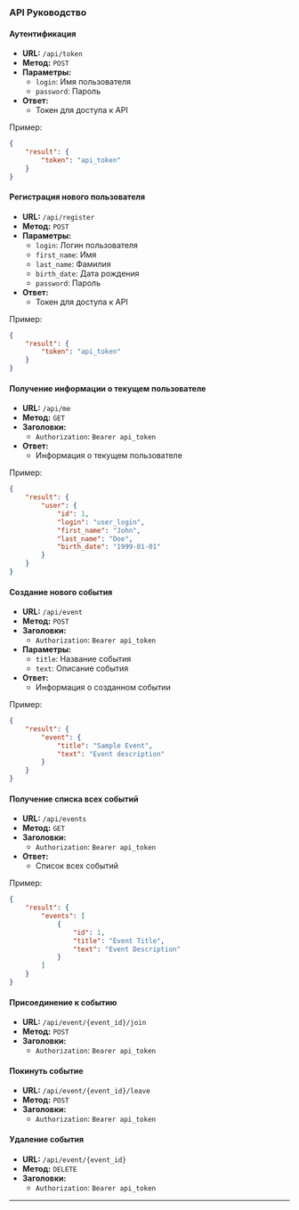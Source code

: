 ### API Руководство

#### Аутентификация

- **URL:** `/api/token`
- **Метод:** `POST`
- **Параметры:**
    - `login`: Имя пользователя
    - `password`: Пароль
- **Ответ:**
    - Токен для доступа к API

Пример:
```json
{
    "result": {
        "token": "api_token"
    }
}
```

#### Регистрация нового пользователя

- **URL:** `/api/register`
- **Метод:** `POST`
- **Параметры:**
    - `login`: Логин пользователя
    - `first_name`: Имя
    - `last_name`: Фамилия
    - `birth_date`: Дата рождения
    - `password`: Пароль
- **Ответ:**
    - Токен для доступа к API

Пример:
```json
{
    "result": {
        "token": "api_token"
    }
}
```

#### Получение информации о текущем пользователе

- **URL:** `/api/me`
- **Метод:** `GET`
- **Заголовки:**
    - `Authorization`: `Bearer api_token`
- **Ответ:**
    - Информация о текущем пользователе

Пример:
```json
{
    "result": {
        "user": {
            "id": 1,
            "login": "user_login",
            "first_name": "John",
            "last_name": "Doe",
            "birth_date": "1999-01-01"
        }
    }
}
```

#### Создание нового события

- **URL:** `/api/event`
- **Метод:** `POST`
- **Заголовки:**
    - `Authorization`: `Bearer api_token`
- **Параметры:**
    - `title`: Название события
    - `text`: Описание события
- **Ответ:**
    - Информация о созданном событии

Пример:
```json
{
    "result": {
        "event": {
            "title": "Sample Event",
            "text": "Event description"
        }
    }
}
```

#### Получение списка всех событий

- **URL:** `/api/events`
- **Метод:** `GET`
- **Заголовки:**
    - `Authorization`: `Bearer api_token`
- **Ответ:**
    - Список всех событий

Пример:
```json
{
    "result": {
        "events": [
            {
                "id": 1,
                "title": "Event Title",
                "text": "Event Description"
            }
        ]
    }
}
```

#### Присоединение к событию

- **URL:** `/api/event/{event_id}/join`
- **Метод:** `POST`
- **Заголовки:**
    - `Authorization`: `Bearer api_token`

#### Покинуть событие

- **URL:** `/api/event/{event_id}/leave`
- **Метод:** `POST`
- **Заголовки:**
    - `Authorization`: `Bearer api_token`

#### Удаление события

- **URL:** `/api/event/{event_id}`
- **Метод:** `DELETE`
- **Заголовки:**
    - `Authorization`: `Bearer api_token`

---